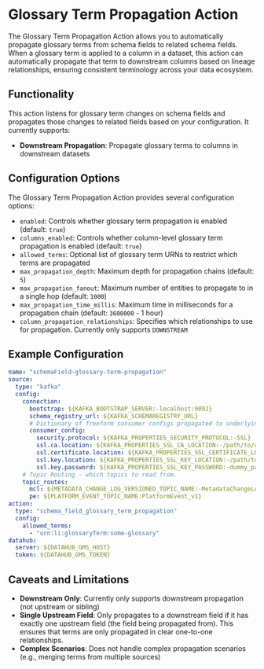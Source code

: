 # Glossary Term Propagation Action

The Glossary Term Propagation Action allows you to automatically propagate glossary terms from schema fields to related schema fields. When a glossary term is applied to a column in a dataset, this action can automatically propagate that term to downstream columns based on lineage relationships, ensuring consistent terminology across your data ecosystem.

## Functionality

This action listens for glossary term changes on schema fields and propagates those changes to related fields based on your configuration. It currently supports:

- **Downstream Propagation**: Propagate glossary terms to columns in downstream datasets

## Configuration Options

The Glossary Term Propagation Action provides several configuration options:

- `enabled`: Controls whether glossary term propagation is enabled (default: `true`)
- `columns_enabled`: Controls whether column-level glossary term propagation is enabled (default: `true`)
- `allowed_terms`: Optional list of glossary term URNs to restrict which terms are propagated
- `max_propagation_depth`: Maximum depth for propagation chains (default: `5`)
- `max_propagation_fanout`: Maximum number of entities to propagate to in a single hop (default: `1000`)
- `max_propagation_time_millis`: Maximum time in milliseconds for a propagation chain (default: `3600000` - 1 hour)
- `column_propagation_relationships`: Specifies which relationships to use for propagation. Currently only supports `DOWNSTREAM`

## Example Configuration

```yaml
name: "schemaField-glossary-term-propagation"
source:
  type: "kafka"
  config:
    connection:
      bootstrap: ${KAFKA_BOOTSTRAP_SERVER:-localhost:9092}
      schema_registry_url: ${KAFKA_SCHEMAREGISTRY_URL}
      # Dictionary of freeform consumer configs propagated to underlying Kafka Consumer
      consumer_config:
        security.protocol: ${KAFKA_PROPERTIES_SECURITY_PROTOCOL:-SSL}
        ssl.ca.location: ${KAFKA_PROPERTIES_SSL_CA_LOCATION:-/path/to/ca.pem}
        ssl.certificate.location: ${KAFKA_PROPERTIES_SSL_CERTIFICATE_LOCATION:-/path/to/cert.pem}
        ssl.key.location: ${KAFKA_PROPERTIES_SSL_KEY_LOCATION:-/path/to/key.pem}
        ssl.key.password: ${KAFKA_PROPERTIES_SSL_KEY_PASSWORD:-dummy_password}
    # Topic Routing - which topics to read from.
    topic_routes:
      mcl: ${METADATA_CHANGE_LOG_VERSIONED_TOPIC_NAME:-MetadataChangeLog_Versioned_v1}
      pe: ${PLATFORM_EVENT_TOPIC_NAME:PlatformEvent_v1}
action:
  type: "schema_field_glossary_term_propagation"
  config:
    allowed_terms:
      - "urn:li:glossaryTerm:some-glossary"
datahub:
  server: ${DATAHUB_GMS_HOST}
  token: ${DATAHUB_GMS_TOKEN}
```

## Caveats and Limitations

- **Downstream Only**: Currently only supports downstream propagation (not upstream or sibling)
- **Single Upstream Field**: Only propagates to a downstream field if it has exactly one upstream field (the field being propagated from). This ensures that terms are only propagated in clear one-to-one relationships.
- **Complex Scenarios**: Does not handle complex propagation scenarios (e.g., merging terms from multiple sources)
